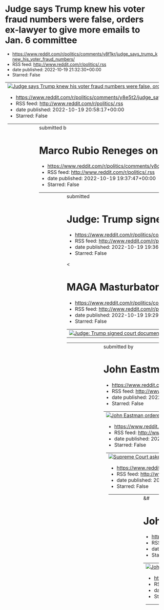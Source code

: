# Judge says Trump knew his voter fraud numbers were false, orders ex-lawyer to give more emails to Jan. 6 committee
 - https://www.reddit.com/r/politics/comments/y8f1kr/judge_says_trump_knew_his_voter_fraud_numbers/
 - RSS feed: http://www.reddit.com/r/politics/.rss
 - date published: 2022-10-19 21:32:30+00:00
 - Starred: False

<table> <tr><td> <a href="https://www.reddit.com/r/politics/comments/y8f1kr/judge_says_trump_knew_his_voter_fraud_numbers/"> <img alt="Judge says Trump knew his voter fraud numbers were false, orders ex-lawyer to give more emails to Jan. 6 committee" src="https://external-preview.redd.it/KDPn-x676FVp4dbBF0Vvpk_ZCKqh7XgrSAgzjWQkgEo.jpg?width=640&amp;crop=smart&amp;auto=webp&amp;s=f0c8a7642631ef5a54bb9ff9a1cab7d36ed66f91" title="Judge says Trump knew his voter fraud numbers were false, orders ex-l

# Judge says Trump knowingly pressed inaccurate voter fraud claims in court
 - https://www.reddit.com/r/politics/comments/y8e5t2/judge_says_trump_knowingly_pressed_inaccurate/
 - RSS feed: http://www.reddit.com/r/politics/.rss
 - date published: 2022-10-19 20:58:17+00:00
 - Starred: False

<table> <tr><td> <a href="https://www.reddit.com/r/politics/comments/y8e5t2/judge_says_trump_knowingly_pressed_inaccurate/"> <img alt="Judge says Trump knowingly pressed inaccurate voter fraud claims in court" src="https://external-preview.redd.it/HgjA2QS88DnUnyUINaMsnm2KpIwvQmXPzY8LO_PWiaQ.jpg?width=640&amp;crop=smart&amp;auto=webp&amp;s=3d39ce30462946121b2bb875e971b10b9e3fc9c4" title="Judge says Trump knowingly pressed inaccurate voter fraud claims in court" /> </a> </td><td> &#32; submitted b

# Marco Rubio Reneges on Parkland Promise to Raise Age Limit to Buy AR-15s
 - https://www.reddit.com/r/politics/comments/y8c3ds/marco_rubio_reneges_on_parkland_promise_to_raise/
 - RSS feed: http://www.reddit.com/r/politics/.rss
 - date published: 2022-10-19 19:37:47+00:00
 - Starred: False

<table> <tr><td> <a href="https://www.reddit.com/r/politics/comments/y8c3ds/marco_rubio_reneges_on_parkland_promise_to_raise/"> <img alt="Marco Rubio Reneges on Parkland Promise to Raise Age Limit to Buy AR-15s" src="https://external-preview.redd.it/aGjxdNLTLJx6XhR6d48OK_b1ZYZ9QTH2nTsN25uecBY.jpg?width=640&amp;crop=smart&amp;auto=webp&amp;s=64492817759da18289c5ccdd4f30f11e8f83f9f5" title="Marco Rubio Reneges on Parkland Promise to Raise Age Limit to Buy AR-15s" /> </a> </td><td> &#32; submitted 

# Judge: Trump signed court document that knowingly included false voter fraud stats
 - https://www.reddit.com/r/politics/comments/y8c2hb/judge_trump_signed_court_document_that_knowingly/
 - RSS feed: http://www.reddit.com/r/politics/.rss
 - date published: 2022-10-19 19:36:50+00:00
 - Starred: False

<table> <tr><td> <a href="https://www.reddit.com/r/politics/comments/y8c2hb/judge_trump_signed_court_document_that_knowingly/"> <img alt="Judge: Trump signed court document that knowingly included false voter fraud stats" src="https://external-preview.redd.it/gMI7QFY3lrw174QdYBWuvLoTvQyMUtBHpKI9KN0MK7Y.jpg?width=640&amp;crop=smart&amp;auto=webp&amp;s=45a4bc4a29a88616bbdfcca609822628e90e2b23" title="Judge: Trump signed court document that knowingly included false voter fraud stats" /> </a> </td><

# MAGA Masturbator: Candidate Arrested for Sexual Indecency Near Preschool
 - https://www.reddit.com/r/politics/comments/y8bvjt/maga_masturbator_candidate_arrested_for_sexual/
 - RSS feed: http://www.reddit.com/r/politics/.rss
 - date published: 2022-10-19 19:29:24+00:00
 - Starred: False

<table> <tr><td> <a href="https://www.reddit.com/r/politics/comments/y8bvjt/maga_masturbator_candidate_arrested_for_sexual/"> <img alt="MAGA Masturbator: Candidate Arrested for Sexual Indecency Near Preschool" src="https://external-preview.redd.it/J4kri9OczZ9gv8Z26oAkBYvt24czuERGM9vWquacAyw.jpg?width=320&amp;crop=smart&amp;auto=webp&amp;s=6c807a865873688bb42b7171950f0e9ba7bb5b94" title="MAGA Masturbator: Candidate Arrested for Sexual Indecency Near Preschool" /> </a> </td><td> &#32; submitted by

# John Eastman ordered to turn over more emails to House, including discussion of lawsuits to delay certification
 - https://www.reddit.com/r/politics/comments/y8bcbm/john_eastman_ordered_to_turn_over_more_emails_to/
 - RSS feed: http://www.reddit.com/r/politics/.rss
 - date published: 2022-10-19 19:08:22+00:00
 - Starred: False

<table> <tr><td> <a href="https://www.reddit.com/r/politics/comments/y8bcbm/john_eastman_ordered_to_turn_over_more_emails_to/"> <img alt="John Eastman ordered to turn over more emails to House, including discussion of lawsuits to delay certification" src="https://external-preview.redd.it/7eSssOOwlBxoT4j3N1Yine6btqce_RmzM4LiIMqccwE.jpg?width=640&amp;crop=smart&amp;auto=webp&amp;s=29b030853827725c371e897c39825e40d2dbcdd3" title="John Eastman ordered to turn over more emails to House, including dis

# Supreme Court asked to block Biden student debt relief program (by Brown County Taxpayers Association in Wisconsin)
 - https://www.reddit.com/r/politics/comments/y8b8mb/supreme_court_asked_to_block_biden_student_debt/
 - RSS feed: http://www.reddit.com/r/politics/.rss
 - date published: 2022-10-19 19:04:30+00:00
 - Starred: False

<table> <tr><td> <a href="https://www.reddit.com/r/politics/comments/y8b8mb/supreme_court_asked_to_block_biden_student_debt/"> <img alt="Supreme Court asked to block Biden student debt relief program (by Brown County Taxpayers Association in Wisconsin)" src="https://external-preview.redd.it/HLaSvTjpRpWfAOkrubBs2fTEazD0NgI1vb4X4hXSF00.jpg?width=640&amp;crop=smart&amp;auto=webp&amp;s=1ff715816f3af88fd1d8eeb4164b4e17861793bb" title="Supreme Court asked to block Biden student debt relief program (by

# Pence pushes back: US must provide Ukraine with ‘resources to defend themselves’
 - https://www.reddit.com/r/politics/comments/y89mra/pence_pushes_back_us_must_provide_ukraine_with/
 - RSS feed: http://www.reddit.com/r/politics/.rss
 - date published: 2022-10-19 18:02:24+00:00
 - Starred: False

<table> <tr><td> <a href="https://www.reddit.com/r/politics/comments/y89mra/pence_pushes_back_us_must_provide_ukraine_with/"> <img alt="Pence pushes back: US must provide Ukraine with ‘resources to defend themselves’" src="https://external-preview.redd.it/JokI23kMM8RtuK3LWBaqLTxzQ-NlubAnkmr9XALHsuE.jpg?width=640&amp;crop=smart&amp;auto=webp&amp;s=2a8a0b3ffd3431e5b2fe9fe64051b242270079bf" title="Pence pushes back: US must provide Ukraine with ‘resources to defend themselves’" /> </a> </td><td> &#

# John Fetterman releases updated medical report that says he's 'recovering well from his stroke' as Mehmet Oz attacks his health
 - https://www.reddit.com/r/politics/comments/y891ni/john_fetterman_releases_updated_medical_report/
 - RSS feed: http://www.reddit.com/r/politics/.rss
 - date published: 2022-10-19 17:39:13+00:00
 - Starred: False

<table> <tr><td> <a href="https://www.reddit.com/r/politics/comments/y891ni/john_fetterman_releases_updated_medical_report/"> <img alt="John Fetterman releases updated medical report that says he's 'recovering well from his stroke' as Mehmet Oz attacks his health" src="https://external-preview.redd.it/e-X2BFkQP9evuB7ky_T2Tub20NIrCyiC-zmJ40aCUik.jpg?width=640&amp;crop=smart&amp;auto=webp&amp;s=40b473bbd42d034657f0506bb5042c7d1af948a1" title="John Fetterman releases updated medical report that say

# Democrats delivered on Medicare — voters should know it
 - https://www.reddit.com/r/politics/comments/y88rnx/democrats_delivered_on_medicare_voters_should/
 - RSS feed: http://www.reddit.com/r/politics/.rss
 - date published: 2022-10-19 17:28:21+00:00
 - Starred: False

<table> <tr><td> <a href="https://www.reddit.com/r/politics/comments/y88rnx/democrats_delivered_on_medicare_voters_should/"> <img alt="Democrats delivered on Medicare — voters should know it" src="https://external-preview.redd.it/nuo_ThkvwanwrFtWIDQMH85fGHCvSv5oFy1jSuX7OBs.jpg?width=640&amp;crop=smart&amp;auto=webp&amp;s=f785a222b8e7fc22dbef2537633ff6679b780ad3" title="Democrats delivered on Medicare — voters should know it" /> </a> </td><td> &#32; submitted by &#32; <a href="https://www.reddit.

# Arizona GOP Candidate Arrested For Allegedly Masturbating In Truck Near Preschool
 - https://www.reddit.com/r/politics/comments/y88h66/arizona_gop_candidate_arrested_for_allegedly/
 - RSS feed: http://www.reddit.com/r/politics/.rss
 - date published: 2022-10-19 17:16:47+00:00
 - Starred: False

<table> <tr><td> <a href="https://www.reddit.com/r/politics/comments/y88h66/arizona_gop_candidate_arrested_for_allegedly/"> <img alt="Arizona GOP Candidate Arrested For Allegedly Masturbating In Truck Near Preschool" src="https://external-preview.redd.it/WR4msYPpSDf60RBlJMO8-1-nDaToqP5Zewz917DC8O0.jpg?width=640&amp;crop=smart&amp;auto=webp&amp;s=0b63dc5834c29c56e5cafe191616a2f7eadfa3ea" title="Arizona GOP Candidate Arrested For Allegedly Masturbating In Truck Near Preschool" /> </a> </td><td> &#

# John Fetterman is in good health, his doctor says in a new medical report
 - https://www.reddit.com/r/politics/comments/y87zwe/john_fetterman_is_in_good_health_his_doctor_says/
 - RSS feed: http://www.reddit.com/r/politics/.rss
 - date published: 2022-10-19 16:58:22+00:00
 - Starred: False

<table> <tr><td> <a href="https://www.reddit.com/r/politics/comments/y87zwe/john_fetterman_is_in_good_health_his_doctor_says/"> <img alt="John Fetterman is in good health, his doctor says in a new medical report" src="https://external-preview.redd.it/r3y4gQPF18o0cw6EPQofZRPIUL6qHskeDCpXtoyDpeo.jpg?width=640&amp;crop=smart&amp;auto=webp&amp;s=dcc2eaee9fb0b463b635c71f56c20437117e627e" title="John Fetterman is in good health, his doctor says in a new medical report" /> </a> </td><td> &#32; submitte

# DOJ prosecutors believe they have enough evidence to charge Trump after Mar-a-Lago raid: Report
 - https://www.reddit.com/r/politics/comments/y87tgt/doj_prosecutors_believe_they_have_enough_evidence/
 - RSS feed: http://www.reddit.com/r/politics/.rss
 - date published: 2022-10-19 16:51:05+00:00
 - Starred: False

<table> <tr><td> <a href="https://www.reddit.com/r/politics/comments/y87tgt/doj_prosecutors_believe_they_have_enough_evidence/"> <img alt="DOJ prosecutors believe they have enough evidence to charge Trump after Mar-a-Lago raid: Report" src="https://external-preview.redd.it/8F_cSU-aIQY8pZKEOCGyndYLJ1zkfBPbueKQDtiSC20.jpg?width=640&amp;crop=smart&amp;auto=webp&amp;s=d1e010c66cf55c63842065220c03fe23e4053575" title="DOJ prosecutors believe they have enough evidence to charge Trump after Mar-a-Lago r

# Record Turnout Keeps Pace on Day 2 of Early Voting in Georgia
 - https://www.reddit.com/r/politics/comments/y875l2/record_turnout_keeps_pace_on_day_2_of_early/
 - RSS feed: http://www.reddit.com/r/politics/.rss
 - date published: 2022-10-19 16:24:51+00:00
 - Starred: False

&#32; submitted by &#32; <a href="https://www.reddit.com/user/BigDaddyCoolDeisel"> /u/BigDaddyCoolDeisel </a> <br /> <span><a href="https://www.wrdw.com/2022/10/19/record-turnout-keeps-pace-day-2-early-voting-georgia/?outputType=amp">[link]</a></span> &#32; <span><a href="https://www.reddit.com/r/politics/comments/y875l2/record_turnout_keeps_pace_on_day_2_of_early/">[comments]</a></span>

# Donald Trump, Who Reportedly Praised Hitler in Private, Gives Antisemites the Greenlight to Go After Jews
 - https://www.reddit.com/r/politics/comments/y874k4/donald_trump_who_reportedly_praised_hitler_in/
 - RSS feed: http://www.reddit.com/r/politics/.rss
 - date published: 2022-10-19 16:23:45+00:00
 - Starred: False

<table> <tr><td> <a href="https://www.reddit.com/r/politics/comments/y874k4/donald_trump_who_reportedly_praised_hitler_in/"> <img alt="Donald Trump, Who Reportedly Praised Hitler in Private, Gives Antisemites the Greenlight to Go After Jews" src="https://external-preview.redd.it/PjsE7BsMunnX6zzSZxqaqLb6fgjvQHD750Bp2z_pjdg.jpg?width=640&amp;crop=smart&amp;auto=webp&amp;s=b992c1b91bb4171732463a487c33d07b4db79d4c" title="Donald Trump, Who Reportedly Praised Hitler in Private, Gives Antisemites the 

# Rep. Madison Cawthorn to Stand Trial in January for Allegedly Bringing Loaded Gun to Airport
 - https://www.reddit.com/r/politics/comments/y86ypn/rep_madison_cawthorn_to_stand_trial_in_january/
 - RSS feed: http://www.reddit.com/r/politics/.rss
 - date published: 2022-10-19 16:17:24+00:00
 - Starred: False

<table> <tr><td> <a href="https://www.reddit.com/r/politics/comments/y86ypn/rep_madison_cawthorn_to_stand_trial_in_january/"> <img alt="Rep. Madison Cawthorn to Stand Trial in January for Allegedly Bringing Loaded Gun to Airport" src="https://external-preview.redd.it/GnevFjJiBCdedsemf9YnNqh9Xg7Cc7gb0hpCMgt_tQk.jpg?width=640&amp;crop=smart&amp;auto=webp&amp;s=9d6937e334084a05a8863c59654fe5f6afcd8cd6" title="Rep. Madison Cawthorn to Stand Trial in January for Allegedly Bringing Loaded Gun to Airpo

# Marjorie Taylor Greene Tries to Take a Stand for ‘Confederate Soldiers’ Using Monument to Union Troops
 - https://www.reddit.com/r/politics/comments/y86k09/marjorie_taylor_greene_tries_to_take_a_stand_for/
 - RSS feed: http://www.reddit.com/r/politics/.rss
 - date published: 2022-10-19 16:01:31+00:00
 - Starred: False

<table> <tr><td> <a href="https://www.reddit.com/r/politics/comments/y86k09/marjorie_taylor_greene_tries_to_take_a_stand_for/"> <img alt="Marjorie Taylor Greene Tries to Take a Stand for ‘Confederate Soldiers’ Using Monument to Union Troops" src="https://external-preview.redd.it/ieaneNYhoD20VUh7xDejEQr7_h6h20agZt1vZuAOxHQ.jpg?width=640&amp;crop=smart&amp;auto=webp&amp;s=903a1bbd368510cf0d597d75d5851daf35a91bf9" title="Marjorie Taylor Greene Tries to Take a Stand for ‘Confederate Soldiers’ Using 

# The three-year effort to undercut the Russia probe comes up dry
 - https://www.reddit.com/r/politics/comments/y84xbp/the_threeyear_effort_to_undercut_the_russia_probe/
 - RSS feed: http://www.reddit.com/r/politics/.rss
 - date published: 2022-10-19 14:57:48+00:00
 - Starred: False

<table> <tr><td> <a href="https://www.reddit.com/r/politics/comments/y84xbp/the_threeyear_effort_to_undercut_the_russia_probe/"> <img alt="The three-year effort to undercut the Russia probe comes up dry" src="https://external-preview.redd.it/MsYzDUUuJdYYtudfjvZv3dilsi5nKuOGdkAcs0i4XPA.jpg?width=640&amp;crop=smart&amp;auto=webp&amp;s=c38565a935893fbf9026e5df914e8e1c485f5074" title="The three-year effort to undercut the Russia probe comes up dry" /> </a> </td><td> &#32; submitted by &#32; <a href=

# Marjorie Taylor Greene Says You Can Get Fentanyl Poisoning From Car Doors
 - https://www.reddit.com/r/politics/comments/y84i9y/marjorie_taylor_greene_says_you_can_get_fentanyl/
 - RSS feed: http://www.reddit.com/r/politics/.rss
 - date published: 2022-10-19 14:40:58+00:00
 - Starred: False

<table> <tr><td> <a href="https://www.reddit.com/r/politics/comments/y84i9y/marjorie_taylor_greene_says_you_can_get_fentanyl/"> <img alt="Marjorie Taylor Greene Says You Can Get Fentanyl Poisoning From Car Doors" src="https://external-preview.redd.it/H7GRKts-Ox0ZkyhrYvIUM28mXSZU_G-9frLvBP2jiHU.jpg?width=640&amp;crop=smart&amp;auto=webp&amp;s=4dcc562ddb5444116556ccf03468534b3b023152" title="Marjorie Taylor Greene Says You Can Get Fentanyl Poisoning From Car Doors" /> </a> </td><td> &#32; submitte

# Texas Is Giving Parents DNA Kits So Kids Can Be ID’d After Shootings | The program goes into effect less than a year after the Uvalde massacre, when parents had to provide samples to identify their deceased children
 - https://www.reddit.com/r/politics/comments/y83zuy/texas_is_giving_parents_dna_kits_so_kids_can_be/
 - RSS feed: http://www.reddit.com/r/politics/.rss
 - date published: 2022-10-19 14:20:12+00:00
 - Starred: False

<table> <tr><td> <a href="https://www.reddit.com/r/politics/comments/y83zuy/texas_is_giving_parents_dna_kits_so_kids_can_be/"> <img alt="Texas Is Giving Parents DNA Kits So Kids Can Be ID’d After Shootings | The program goes into effect less than a year after the Uvalde massacre, when parents had to provide samples to identify their deceased children" src="https://external-preview.redd.it/BpfEqbeSRZ3dH4glTC09oznjg9zyYIEEJVdI5m7svrE.jpg?width=320&amp;crop=smart&amp;auto=webp&amp;s=e331ac7828f94df

# Above the law? How right-wing sheriffs are using their powers to back the Trump agenda
 - https://www.reddit.com/r/politics/comments/y836s2/above_the_law_how_rightwing_sheriffs_are_using/
 - RSS feed: http://www.reddit.com/r/politics/.rss
 - date published: 2022-10-19 13:46:31+00:00
 - Starred: False

<table> <tr><td> <a href="https://www.reddit.com/r/politics/comments/y836s2/above_the_law_how_rightwing_sheriffs_are_using/"> <img alt="Above the law? How right-wing sheriffs are using their powers to back the Trump agenda" src="https://external-preview.redd.it/swAPRtlYbDw_0V4y4AaqUYqJnbcJr6NkbaZFgnTB0d4.jpg?width=640&amp;crop=smart&amp;auto=webp&amp;s=68e685ab9338570af5b33b3a6e014257e8bb5b43" title="Above the law? How right-wing sheriffs are using their powers to back the Trump agenda" /> </a> 

# As a TV doctor, Mehmet Oz embraced climate science. Now as a Senate candidate, he denies it.
 - https://www.reddit.com/r/politics/comments/y835my/as_a_tv_doctor_mehmet_oz_embraced_climate_science/
 - RSS feed: http://www.reddit.com/r/politics/.rss
 - date published: 2022-10-19 13:45:07+00:00
 - Starred: False

<table> <tr><td> <a href="https://www.reddit.com/r/politics/comments/y835my/as_a_tv_doctor_mehmet_oz_embraced_climate_science/"> <img alt="As a TV doctor, Mehmet Oz embraced climate science. Now as a Senate candidate, he denies it." src="https://external-preview.redd.it/8mQGXFFAU3ixqC4rkcFAyFY8jpjn5qSY6TN6L2xY3p4.jpg?width=640&amp;crop=smart&amp;auto=webp&amp;s=7bdef06cee93dd0a9044c424287d1e47e7e13674" title="As a TV doctor, Mehmet Oz embraced climate science. Now as a Senate candidate, he denie

# Republicans introduce federal Don’t Say Gay bill just weeks before midterm elections | The bill's sponsor said it will stop government entities from hiring strippers to perform for children.
 - https://www.reddit.com/r/politics/comments/y82t70/republicans_introduce_federal_dont_say_gay_bill/
 - RSS feed: http://www.reddit.com/r/politics/.rss
 - date published: 2022-10-19 13:30:21+00:00
 - Starred: False

<table> <tr><td> <a href="https://www.reddit.com/r/politics/comments/y82t70/republicans_introduce_federal_dont_say_gay_bill/"> <img alt="Republicans introduce federal Don’t Say Gay bill just weeks before midterm elections | The bill's sponsor said it will stop government entities from hiring strippers to perform for children." src="https://external-preview.redd.it/6IV3ghZ9f7XkRlbox4bZfeyKHo7CnWDq__OstqiWwAY.jpg?width=640&amp;crop=smart&amp;auto=webp&amp;s=54f95910e781190a4495f5c02aef1e12a35ce0d2

# Trump Prosecutors See Evidence for Obstruction Charges
 - https://www.reddit.com/r/politics/comments/y82l8b/trump_prosecutors_see_evidence_for_obstruction/
 - RSS feed: http://www.reddit.com/r/politics/.rss
 - date published: 2022-10-19 13:20:55+00:00
 - Starred: False

<table> <tr><td> <a href="https://www.reddit.com/r/politics/comments/y82l8b/trump_prosecutors_see_evidence_for_obstruction/"> <img alt="Trump Prosecutors See Evidence for Obstruction Charges" src="https://external-preview.redd.it/Tw5ygayd1HS778nhjFojDt0co_14qo7jFPG6Sd1uVrA.jpg?width=640&amp;crop=smart&amp;auto=webp&amp;s=341734ece73d1bbe243ac06664d2547c7b415210" title="Trump Prosecutors See Evidence for Obstruction Charges" /> </a> </td><td> &#32; submitted by &#32; <a href="https://www.reddit.c

# Trump-Russia Steele dossier source acquitted of lying to FBI
 - https://www.reddit.com/r/politics/comments/y82iqk/trumprussia_steele_dossier_source_acquitted_of/
 - RSS feed: http://www.reddit.com/r/politics/.rss
 - date published: 2022-10-19 13:18:02+00:00
 - Starred: False

<table> <tr><td> <a href="https://www.reddit.com/r/politics/comments/y82iqk/trumprussia_steele_dossier_source_acquitted_of/"> <img alt="Trump-Russia Steele dossier source acquitted of lying to FBI" src="https://external-preview.redd.it/POVbwWjfP8rI2NfY8Y60kg-e5ABVsdu-lra69C3UQS0.jpg?width=640&amp;crop=smart&amp;auto=webp&amp;s=50457b11b4cdf903618c88733ab5842c7162fbc1" title="Trump-Russia Steele dossier source acquitted of lying to FBI" /> </a> </td><td> &#32; submitted by &#32; <a href="https://

# Ron DeSantis Has Confused Floridians Arrested in Yet Another Disturbing Political Stunt
 - https://www.reddit.com/r/politics/comments/y824zl/ron_desantis_has_confused_floridians_arrested_in/
 - RSS feed: http://www.reddit.com/r/politics/.rss
 - date published: 2022-10-19 13:01:17+00:00
 - Starred: False

<table> <tr><td> <a href="https://www.reddit.com/r/politics/comments/y824zl/ron_desantis_has_confused_floridians_arrested_in/"> <img alt="Ron DeSantis Has Confused Floridians Arrested in Yet Another Disturbing Political Stunt" src="https://external-preview.redd.it/C4zUuQW1QPxRgMUYAlC1XlY5JJJO025SIHa-elD5Bsg.jpg?width=640&amp;crop=smart&amp;auto=webp&amp;s=edf07974d99f9e91de1c436e08a6d3286de6b0d7" title="Ron DeSantis Has Confused Floridians Arrested in Yet Another Disturbing Political Stunt" /> <

# Woodward audiobook: Trump knew Kim Jong-un letters were "top secret"
 - https://www.reddit.com/r/politics/comments/y81kwa/woodward_audiobook_trump_knew_kim_jongun_letters/
 - RSS feed: http://www.reddit.com/r/politics/.rss
 - date published: 2022-10-19 12:35:38+00:00
 - Starred: False

<table> <tr><td> <a href="https://www.reddit.com/r/politics/comments/y81kwa/woodward_audiobook_trump_knew_kim_jongun_letters/"> <img alt="Woodward audiobook: Trump knew Kim Jong-un letters were &quot;top secret&quot;" src="https://external-preview.redd.it/xObndOEX79FQntCHvWrIVcd35viqqhk8pRdL6Vq4jUQ.jpg?width=640&amp;crop=smart&amp;auto=webp&amp;s=a7faa4395f3143fde6dd57f93bc2f8fd0a3ecc0a" title="Woodward audiobook: Trump knew Kim Jong-un letters were &quot;top secret&quot;" /> </a> </td><td> &#32

# Police cameras show confusion, anger over DeSantis’ voter fraud arrests
 - https://www.reddit.com/r/politics/comments/y81j07/police_cameras_show_confusion_anger_over_desantis/
 - RSS feed: http://www.reddit.com/r/politics/.rss
 - date published: 2022-10-19 12:33:16+00:00
 - Starred: False

<table> <tr><td> <a href="https://www.reddit.com/r/politics/comments/y81j07/police_cameras_show_confusion_anger_over_desantis/"> <img alt="Police cameras show confusion, anger over DeSantis’ voter fraud arrests" src="https://external-preview.redd.it/R22eEEnLsNYhUB5tfCOpcsQ_OkvkVx2vgyt3oVCiub8.jpg?width=640&amp;crop=smart&amp;auto=webp&amp;s=44a3356f904bf0d00db5600da11ba011f029a7fd" title="Police cameras show confusion, anger over DeSantis’ voter fraud arrests" /> </a> </td><td> &#32; submitted b

# Republican Group Names And Shames GOP’s ‘Big Lie’ Candidates In Unsparing Video
 - https://www.reddit.com/r/politics/comments/y80uh7/republican_group_names_and_shames_gops_big_lie/
 - RSS feed: http://www.reddit.com/r/politics/.rss
 - date published: 2022-10-19 12:00:59+00:00
 - Starred: False

<table> <tr><td> <a href="https://www.reddit.com/r/politics/comments/y80uh7/republican_group_names_and_shames_gops_big_lie/"> <img alt="Republican Group Names And Shames GOP’s ‘Big Lie’ Candidates In Unsparing Video" src="https://external-preview.redd.it/6I0H3OixvHgsvx6dkuGc5NX4E58TujfIUXX3JOKTkIE.jpg?width=640&amp;crop=smart&amp;auto=webp&amp;s=bd4d312379dea275b3d1ee4b06775afb443621ae" title="Republican Group Names And Shames GOP’s ‘Big Lie’ Candidates In Unsparing Video" /> </a> </td><td> &#32

# House Dem Says ‘Every Republican Should Be Asked’ About GOP Ploy to Cut Social Security — “This is Republicans’ own words and Americans need to hear them loud and clear,” said Democratic Rep. Bill Pascrell.
 - https://www.reddit.com/r/politics/comments/y80bt7/house_dem_says_every_republican_should_be_asked/
 - RSS feed: http://www.reddit.com/r/politics/.rss
 - date published: 2022-10-19 11:36:01+00:00
 - Starred: False

<table> <tr><td> <a href="https://www.reddit.com/r/politics/comments/y80bt7/house_dem_says_every_republican_should_be_asked/"> <img alt="House Dem Says ‘Every Republican Should Be Asked’ About GOP Ploy to Cut Social Security — “This is Republicans’ own words and Americans need to hear them loud and clear,” said Democratic Rep. Bill Pascrell." src="https://external-preview.redd.it/LpN_7CTO6C0MfFUzzWV-yCBjRQPp-Zjil85iQkwXmH0.jpg?width=640&amp;crop=smart&amp;auto=webp&amp;s=09aa0a8082a9c2dcb6182d63

# First Thing: Biden vows to codify Roe if Democrats win midterms
 - https://www.reddit.com/r/politics/comments/y802st/first_thing_biden_vows_to_codify_roe_if_democrats/
 - RSS feed: http://www.reddit.com/r/politics/.rss
 - date published: 2022-10-19 11:23:19+00:00
 - Starred: False

<table> <tr><td> <a href="https://www.reddit.com/r/politics/comments/y802st/first_thing_biden_vows_to_codify_roe_if_democrats/"> <img alt="First Thing: Biden vows to codify Roe if Democrats win midterms" src="https://external-preview.redd.it/81KyS-s8TrdAKy827JZpDejb9br6sRT1AoQOzwsjcDc.jpg?width=640&amp;crop=smart&amp;auto=webp&amp;s=0b0b521486b4bfa34a8c92e4c74fdbb5b4f11f1c" title="First Thing: Biden vows to codify Roe if Democrats win midterms" /> </a> </td><td> &#32; submitted by &#32; <a href=

# Dems Could Flip Enough Governorships to Tie GOP for First Split in 55 Years
 - https://www.reddit.com/r/politics/comments/y7zwvq/dems_could_flip_enough_governorships_to_tie_gop/
 - RSS feed: http://www.reddit.com/r/politics/.rss
 - date published: 2022-10-19 11:14:45+00:00
 - Starred: False

<table> <tr><td> <a href="https://www.reddit.com/r/politics/comments/y7zwvq/dems_could_flip_enough_governorships_to_tie_gop/"> <img alt="Dems Could Flip Enough Governorships to Tie GOP for First Split in 55 Years" src="https://external-preview.redd.it/eTRGLy0gFIZEcKoON7cBSJQDqFXRjVcVkxikYj_fkOg.jpg?width=640&amp;crop=smart&amp;auto=webp&amp;s=6cc2541dd1c3a1a0ac82a74f7aacb10dd01363b0" title="Dems Could Flip Enough Governorships to Tie GOP for First Split in 55 Years" /> </a> </td><td> &#32; submi

# Inside Steve Bannon’s ‘disturbing’ quest to radically rewrite the US constitution | By taking over state legislatures, Republicans hope to pass conservative amendments that cannot be electorally challenged
 - https://www.reddit.com/r/politics/comments/y7zpmn/inside_steve_bannons_disturbing_quest_to/
 - RSS feed: http://www.reddit.com/r/politics/.rss
 - date published: 2022-10-19 11:04:21+00:00
 - Starred: False

<table> <tr><td> <a href="https://www.reddit.com/r/politics/comments/y7zpmn/inside_steve_bannons_disturbing_quest_to/"> <img alt="Inside Steve Bannon’s ‘disturbing’ quest to radically rewrite the US constitution | By taking over state legislatures, Republicans hope to pass conservative amendments that cannot be electorally challenged" src="https://external-preview.redd.it/7QFmAyn9pzrTxHxp1uZmWfq7_jtI_i0cO3_KGR_DN5g.jpg?width=640&amp;crop=smart&amp;auto=webp&amp;s=c20cecae8fd31ff0a0508d57e29f071b

# Kevin McCarthy suggesting GOP won't aid Ukraine "disgraceful"—Liz Cheney
 - https://www.reddit.com/r/politics/comments/y7zklp/kevin_mccarthy_suggesting_gop_wont_aid_ukraine/
 - RSS feed: http://www.reddit.com/r/politics/.rss
 - date published: 2022-10-19 10:57:27+00:00
 - Starred: False

<table> <tr><td> <a href="https://www.reddit.com/r/politics/comments/y7zklp/kevin_mccarthy_suggesting_gop_wont_aid_ukraine/"> <img alt="Kevin McCarthy suggesting GOP won't aid Ukraine &quot;disgraceful&quot;—Liz Cheney" src="https://external-preview.redd.it/iDsYTn641T06YW85o4rTWtmgbZ9GwJorsggx1Z63O-g.jpg?width=640&amp;crop=smart&amp;auto=webp&amp;s=6952588ff8b29acadabef5cc41ed2ec3ae3a4fa8" title="Kevin McCarthy suggesting GOP won't aid Ukraine &quot;disgraceful&quot;—Liz Cheney" /> </a> </td><td

# GOP came for abortion rights. Medicare and Social Security could be next.
 - https://www.reddit.com/r/politics/comments/y7y5yf/gop_came_for_abortion_rights_medicare_and_social/
 - RSS feed: http://www.reddit.com/r/politics/.rss
 - date published: 2022-10-19 09:40:37+00:00
 - Starred: False

<table> <tr><td> <a href="https://www.reddit.com/r/politics/comments/y7y5yf/gop_came_for_abortion_rights_medicare_and_social/"> <img alt="GOP came for abortion rights. Medicare and Social Security could be next." src="https://external-preview.redd.it/MCuGzx22MQvh65kL1XoUbXW74k4SbO-vEJ53wzcmjAQ.jpg?width=640&amp;crop=smart&amp;auto=webp&amp;s=fa03225eae54a8085c860c9abd7519899e78057b" title="GOP came for abortion rights. Medicare and Social Security could be next." /> </a> </td><td> &#32; submitte

# Retired military officials are finding high-paying jobs with the Saudi government and can make up up to 7-figure salaries working for other foreign governments: WaPo
 - https://www.reddit.com/r/politics/comments/y7w6cv/retired_military_officials_are_finding_highpaying/
 - RSS feed: http://www.reddit.com/r/politics/.rss
 - date published: 2022-10-19 07:39:13+00:00
 - Starred: False

<table> <tr><td> <a href="https://www.reddit.com/r/politics/comments/y7w6cv/retired_military_officials_are_finding_highpaying/"> <img alt="Retired military officials are finding high-paying jobs with the Saudi government and can make up up to 7-figure salaries working for other foreign governments: WaPo" src="https://external-preview.redd.it/KDr7JagTvsaIcwRXULn7JBKg-YFwYjoS-Svg_h0wpNo.jpg?width=640&amp;crop=smart&amp;auto=webp&amp;s=dcfb7035c0111e862227fcc1fa29f24e7a2ad866" title="Retired milita

# John Durham Failed Because the Anti-Trump Conspiracy Never Happened
 - https://www.reddit.com/r/politics/comments/y7te0h/john_durham_failed_because_the_antitrump/
 - RSS feed: http://www.reddit.com/r/politics/.rss
 - date published: 2022-10-19 05:00:45+00:00
 - Starred: False

<table> <tr><td> <a href="https://www.reddit.com/r/politics/comments/y7te0h/john_durham_failed_because_the_antitrump/"> <img alt="John Durham Failed Because the Anti-Trump Conspiracy Never Happened" src="https://external-preview.redd.it/h7kxSR3d--ZXOMhmgcWbtwRFJ4t5nUnfXK0Jid41Eb4.jpg?width=640&amp;crop=smart&amp;auto=webp&amp;s=cf643db49ceff0b8267ba1e8c7d550f496614e09" title="John Durham Failed Because the Anti-Trump Conspiracy Never Happened" /> </a> </td><td> &#32; submitted by &#32; <a href="

# Record breaking early voter turnout could be wake up call for Republicans
 - https://www.reddit.com/r/politics/comments/y7s31b/record_breaking_early_voter_turnout_could_be_wake/
 - RSS feed: http://www.reddit.com/r/politics/.rss
 - date published: 2022-10-19 03:54:16+00:00
 - Starred: False

<table> <tr><td> <a href="https://www.reddit.com/r/politics/comments/y7s31b/record_breaking_early_voter_turnout_could_be_wake/"> <img alt="Record breaking early voter turnout could be wake up call for Republicans" src="https://external-preview.redd.it/GMjQIaza7frpsdEkVZu0_atC1UreJ1Zlfk7_7_Q8q5k.jpg?width=640&amp;crop=smart&amp;auto=webp&amp;s=0036b98b5a865ec13493afa4215fbebfe07c614b" title="Record breaking early voter turnout could be wake up call for Republicans" /> </a> </td><td> &#32; submitt

# Texas schools send parents DNA kits to identify their kids’ bodies in emergencies
 - https://www.reddit.com/r/politics/comments/y7rv86/texas_schools_send_parents_dna_kits_to_identify/
 - RSS feed: http://www.reddit.com/r/politics/.rss
 - date published: 2022-10-19 03:43:20+00:00
 - Starred: False

<table> <tr><td> <a href="https://www.reddit.com/r/politics/comments/y7rv86/texas_schools_send_parents_dna_kits_to_identify/"> <img alt="Texas schools send parents DNA kits to identify their kids’ bodies in emergencies" src="https://external-preview.redd.it/eQ6NWz2hpYTlmOmXzxEMzMHFI22EzqjrwmjgHDvGkJ0.jpg?width=640&amp;crop=smart&amp;auto=webp&amp;s=35ba751ae1de6129b22814153eabe3c1e2ed10b2" title="Texas schools send parents DNA kits to identify their kids’ bodies in emergencies" /> </a> </td><td>

# Body camera footage reveals confusion over Florida Gov. DeSantis' voter fraud arrests
 - https://www.reddit.com/r/politics/comments/y7r0de/body_camera_footage_reveals_confusion_over/
 - RSS feed: http://www.reddit.com/r/politics/.rss
 - date published: 2022-10-19 03:01:32+00:00
 - Starred: False

<table> <tr><td> <a href="https://www.reddit.com/r/politics/comments/y7r0de/body_camera_footage_reveals_confusion_over/"> <img alt="Body camera footage reveals confusion over Florida Gov. DeSantis' voter fraud arrests" src="https://external-preview.redd.it/knronQ5OVeU5hkmvIiWqA6cbgMEcutXwm7HLrNCqfp4.jpg?width=640&amp;crop=smart&amp;auto=webp&amp;s=521f57822642d6ffa838082720c21cfc08bbacc7" title="Body camera footage reveals confusion over Florida Gov. DeSantis' voter fraud arrests" /> </a> </td><

# Biden vows to codify Roe if Democrats win midterms: ‘You gotta vote’
 - https://www.reddit.com/r/politics/comments/y7pajn/biden_vows_to_codify_roe_if_democrats_win/
 - RSS feed: http://www.reddit.com/r/politics/.rss
 - date published: 2022-10-19 01:40:33+00:00
 - Starred: False

<table> <tr><td> <a href="https://www.reddit.com/r/politics/comments/y7pajn/biden_vows_to_codify_roe_if_democrats_win/"> <img alt="Biden vows to codify Roe if Democrats win midterms: ‘You gotta vote’" src="https://external-preview.redd.it/Km_WJjCxWLi_IKmyQQPdUGeir1nLtAgC3k71iz3Ro_0.jpg?width=640&amp;crop=smart&amp;auto=webp&amp;s=81479615226dae5cc33f8cb813edb838ab016495" title="Biden vows to codify Roe if Democrats win midterms: ‘You gotta vote’" /> </a> </td><td> &#32; submitted by &#32; <a hre

# Kinzinger says Secret Service Jan. 6 acts possibly 'very criminal’
 - https://www.reddit.com/r/politics/comments/y7on56/kinzinger_says_secret_service_jan_6_acts_possibly/
 - RSS feed: http://www.reddit.com/r/politics/.rss
 - date published: 2022-10-19 01:10:36+00:00
 - Starred: False

<table> <tr><td> <a href="https://www.reddit.com/r/politics/comments/y7on56/kinzinger_says_secret_service_jan_6_acts_possibly/"> <img alt="Kinzinger says Secret Service Jan. 6 acts possibly 'very criminal’" src="https://external-preview.redd.it/L_VJgfK5GfTfUJ7rReI0Mk0wQ6_oSBvdkmTpc0o4h8o.jpg?width=640&amp;crop=smart&amp;auto=webp&amp;s=60d40736057c5d4d5137ff1e71722da3370b32ad" title="Kinzinger says Secret Service Jan. 6 acts possibly 'very criminal’" /> </a> </td><td> &#32; submitted by &#32; <a

# Liz Cheney says January 6 committee will issue Trump subpoena ‘shortly
 - https://www.reddit.com/r/politics/comments/y7o64h/liz_cheney_says_january_6_committee_will_issue/
 - RSS feed: http://www.reddit.com/r/politics/.rss
 - date published: 2022-10-19 00:49:03+00:00
 - Starred: False

<table> <tr><td> <a href="https://www.reddit.com/r/politics/comments/y7o64h/liz_cheney_says_january_6_committee_will_issue/"> <img alt="Liz Cheney says January 6 committee will issue Trump subpoena ‘shortly" src="https://external-preview.redd.it/GmWD8SLDNtPf_kAaF5DRA8D4xRkLniKRwoOXgKBcaCU.jpg?width=640&amp;crop=smart&amp;auto=webp&amp;s=57a065031b818887739f8adfded93ae0464bccb4" title="Liz Cheney says January 6 committee will issue Trump subpoena ‘shortly" /> </a> </td><td> &#32; submitted by &#3

# Top Republicans Keep Talking About Plans To Cut Medicare And Social Security
 - https://www.reddit.com/r/politics/comments/y7o53q/top_republicans_keep_talking_about_plans_to_cut/
 - RSS feed: http://www.reddit.com/r/politics/.rss
 - date published: 2022-10-19 00:47:40+00:00
 - Starred: False

<table> <tr><td> <a href="https://www.reddit.com/r/politics/comments/y7o53q/top_republicans_keep_talking_about_plans_to_cut/"> <img alt="Top Republicans Keep Talking About Plans To Cut Medicare And Social Security" src="https://external-preview.redd.it/HjNKHv1y0Jgr847QxdJtM6FLmQ9ca__uAInEXH-iK6g.jpg?width=640&amp;crop=smart&amp;auto=webp&amp;s=2684305e3b502bcc00c1faf7759b375166157808" title="Top Republicans Keep Talking About Plans To Cut Medicare And Social Security" /> </a> </td><td> &#32; sub

# McCarthy Warns GOP May Cut Back Ukraine Aid If Party Wins House
 - https://www.reddit.com/r/politics/comments/y7n5f3/mccarthy_warns_gop_may_cut_back_ukraine_aid_if/
 - RSS feed: http://www.reddit.com/r/politics/.rss
 - date published: 2022-10-19 00:02:14+00:00
 - Starred: False

<table> <tr><td> <a href="https://www.reddit.com/r/politics/comments/y7n5f3/mccarthy_warns_gop_may_cut_back_ukraine_aid_if/"> <img alt="McCarthy Warns GOP May Cut Back Ukraine Aid If Party Wins House" src="https://external-preview.redd.it/bwjaZFUH0XQTyeU9WA62x-cfKKBz1S0bHc_pcStPf2A.jpg?width=640&amp;crop=smart&amp;auto=webp&amp;s=494d4247fdedb8f024c9e76003a0a340754cd774" title="McCarthy Warns GOP May Cut Back Ukraine Aid If Party Wins House" /> </a> </td><td> &#32; submitted by &#32; <a href="ht
